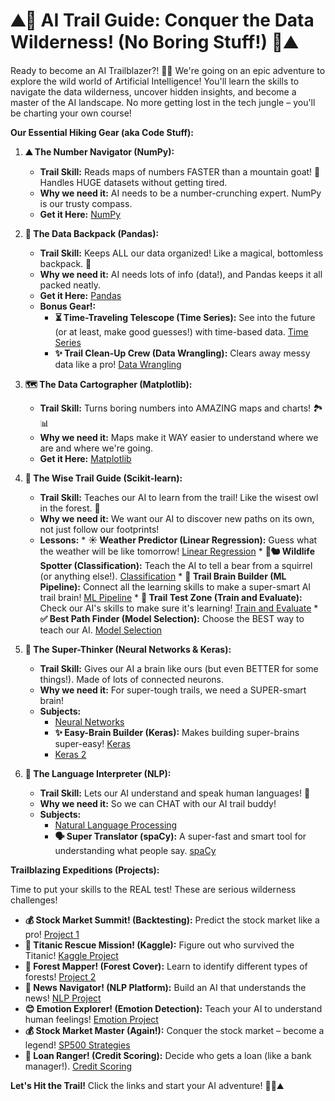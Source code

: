 # ⛰️🥾 AI Trail Guide: Conquer the Data Wilderness! (No Boring Stuff!) 🥾⛰️

Ready to become an AI Trailblazer?! 🌲🧭 We're going on an epic adventure to explore the wild world of Artificial Intelligence! You'll learn the skills to navigate the data wilderness, uncover hidden insights, and become a master of the AI landscape. No more getting lost in the tech jungle – you'll be charting your own course!

**Our Essential Hiking Gear (aka Code Stuff):**

1.  **⛰️ The Number Navigator (NumPy):**
    *   **Trail Skill:** Reads maps of numbers FASTER than a mountain goat! 🐐 Handles HUGE datasets without getting tired.
    *   **Why we need it:** AI needs to be a number-crunching expert. NumPy is our trusty compass.
    *   **Get it Here:** [NumPy](https://github.com/01-edu/Branch-AI/tree/master/subjects/ai/numpy)

2.  **🎒 The Data Backpack (Pandas):**
    *   **Trail Skill:** Keeps ALL our data organized! Like a magical, bottomless backpack. 🎒
    *   **Why we need it:** AI needs lots of info (data!), and Pandas keeps it all packed neatly.
    *   **Get it Here:** [Pandas](https://github.com/01-edu/Branch-AI/tree/master/subjects/ai/pandas)
    *   **Bonus Gear!:**
        *   **⏳ Time-Traveling Telescope (Time Series):**  See into the future (or at least, make good guesses!) with time-based data. [Time Series](https://github.com/01-edu/Branch-AI/tree/master/subjects/ai/time-series-with-pandas)
        *   **✨ Trail Clean-Up Crew (Data Wrangling):** Clears away messy data like a pro! [Data Wrangling](https://github.com/01-edu/Branch-AI/tree/master/subjects/ai/data-wrangling-with-pandas)

3.  **🗺️ The Data Cartographer (Matplotlib):**
    *   **Trail Skill:** Turns boring numbers into AMAZING maps and charts! 🏞️📊
    *   **Why we need it:** Maps make it WAY easier to understand where we are and where we're going.
    *   **Get it Here:** [Matplotlib](https://github.com/01-edu/Branch-AI/tree/master/subjects/ai/visualizations)

4.  **🦉 The Wise Trail Guide (Scikit-learn):**
    *   **Trail Skill:** Teaches our AI to learn from the trail! Like the wisest owl in the forest. 🦉
    *   **Why we need it:** We want our AI to discover new paths on its own, not just follow our footprints!
     *   **Lessons:**
        *   **☀️ Weather Predictor (Linear Regression):** Guess what the weather will be like tomorrow! [Linear Regression](https://github.com/01-edu/Branch-AI/tree/master/subjects/ai/linear-regression-with-scikit-learn)
        *   **🐻🐿️ Wildlife Spotter (Classification):** Teach the AI to tell a bear from a squirrel (or anything else!). [Classification](https://github.com/01-edu/Branch-AI/tree/master/subjects/ai/classification-with-scikit-learn%20)
        *   **🧠 Trail Brain Builder (ML Pipeline):**  Connect all the learning skills to make a super-smart AI trail brain! [ML Pipeline](https://github.com/01-edu/Branch-AI/tree/master/subjects/ai/machine-learning-pipeline)
        *   **🦺 Trail Test Zone (Train and Evaluate):**  Check our AI's skills to make sure it's learning! [Train and Evaluate](https://github.com/01-edu/Branch-AI/tree/master/subjects/ai/train-and-evalute-machine-learning-models)
        *   **✅ Best Path Finder (Model Selection):** Choose the BEST way to teach our AI. [Model Selection](https://github.com/01-edu/Branch-AI/tree/master/subjects/ai/model-selection-methodology)

5.  **🧠 The Super-Thinker (Neural Networks & Keras):**
      *   **Trail Skill:** Gives our AI a brain like ours (but even BETTER for some things!). Made of lots of connected neurons.
    *   **Why we need it:** For super-tough trails, we need a SUPER-smart brain!
    *  **Subjects:**
        *  [Neural Networks](https://github.com/01-edu/Branch-AI/tree/master/subjects/ai/neural-networks)
        *   **✨ Easy-Brain Builder (Keras):** Makes building super-brains super-easy! [Keras](https://github.com/01-edu/Branch-AI/tree/master/subjects/ai/keras)
         *  [Keras 2](https://github.com/01-edu/Branch-AI/tree/master/subjects/ai/keras-2)

6.  **🦜 The Language Interpreter (NLP):**
    *   **Trail Skill:** Lets our AI understand and speak human languages! 🦜
    *   **Why we need it:** So we can CHAT with our AI trail buddy!
     *  **Subjects:**
         * [Natural Language Processing](https://github.com/01-edu/Branch-AI/tree/master/subjects/ai/natural-language-processing)
         * **🗣️ Super Translator (spaCy):**  A super-fast and smart tool for understanding what people say. [spaCy](https://github.com/01-edu/Branch-AI/tree/master/subjects/ai/natural-language-processing-with-spacy)

**Trailblazing Expeditions (Projects):**

Time to put your skills to the REAL test! These are serious wilderness challenges!

*   **💰 Stock Market Summit! (Backtesting):** Predict the stock market like a pro! [Project 1](https://github.com/01-edu/Branch-AI/tree/master/subjects/ai/backtesting-on-the-sp500)
*   **🚢 Titanic Rescue Mission! (Kaggle):** Figure out who survived the Titanic! [Kaggle Project](https://github.com/01-edu/Branch-AI/tree/master/projects/project1)
*   **🌲 Forest Mapper! (Forest Cover):** Learn to identify different types of forests! [Project 2](https://github.com/01-edu/Branch-AI/tree/master/subjects/ai/forest-cover-type-prediction)
*   **📰 News Navigator! (NLP Platform):** Build an AI that understands the news! [NLP Project](https://github.com/01-edu/Branch-AI/tree/master/subjects/ai/nlp-scraper)
*   **😊 Emotion Explorer! (Emotion Detection):** Teach your AI to understand human feelings! [Emotion Project](https://github.com/01-edu/Branch-AI/tree/master/subjects/ai/emotions-detector)
*   **💰 Stock Market Master (Again!):** Conquer the stock market – become a legend! [SP500 Strategies](https://github.com/01-edu/Branch-AI/tree/master/subjects/ai/sp500-strategies)
*   **🏦 Loan Ranger! (Credit Scoring):** Decide who gets a loan (like a bank manager!). [Credit Scoring](https://github.com/01-edu/Branch-AI/tree/master/subjects/ai/credit-scoring)

**Let's Hit the Trail!** Click the links and start your AI adventure! 🌲🧭⛰️
